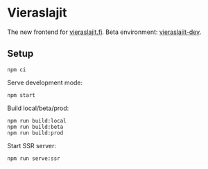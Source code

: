 # Vieraslajit
The new frontend for [vieraslajit.fi](https://vieraslajit.fi.laji.fi).
Beta environment: [vieraslajit-dev](https://vieraslajit-dev.laji.fi).

## Setup
```
npm ci
```

Serve development mode:
```
npm start
```

Build local/beta/prod:
```
npm run build:local
npm run build:beta
npm run build:prod
```

Start SSR server:
```
npm run serve:ssr
```
